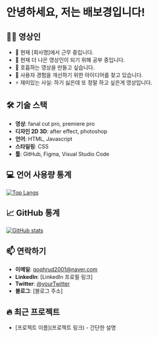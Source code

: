 # 안녕하세요, 저는 배보경입니다!

## 👨‍💻 영상인

- 🔭 현재 [회사명]에서 근무 중입니다.
- 🌱 현재 더 나은 영상인이 되기 위해 공부 중입니다.
- 👯 호흡하는 영상을 만들고 싶습니다.
- 🤔 사용자 경험을 개선하기 위한 아이디어를 찾고 있습니다.
- ⚡ 재미있는 사실: 하기 싫은데 또 정말 하고 싶은게 영상입니다.

## 🛠 기술 스택
- **영상**: fanal cut pro, premiere pro
- **디자인 2D 3D**: after effect, photoshop
- **언어**: HTML, Javascript
- **스타일링**: CSS
- **툴**: GitHub, Figma, Visual Studio Code

## 💻 언어 사용량 통계

[![Top Langs](https://github-readme-stats.vercel.app/api/top-langs/?username=baebokyung&layout=compact)](https://github.com/anuraghazra/github-readme-stats)

## 📈 GitHub 통계

[![GitHub stats](https://github-readme-stats.vercel.app/api?username=baebokyung&show_icons=true&theme=radical)](https://github.com/anuraghazra/github-readme-stats)

## 📫 연락하기
- **이메일**: qoqhrud2001@naver.com
- **LinkedIn**: [LinkedIn 프로필 링크]
- **Twitter**: [@yourTwitter](https://twitter.com/yourTwitter)
- **블로그**: [블로그 주소]

<!-- 이 섹션은 자신의 프로필을 더욱 개성 있게 만들기 위해 추가할 수 있습니다 -->
## 🔥 최근 프로젝트
- [프로젝트 이름](프로젝트 링크) - 간단한 설명
